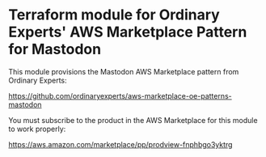 # Terraform module for Ordinary Experts' AWS Marketplace Pattern for Mastodon

This module provisions the Mastodon AWS Marketplace pattern from Ordinary Experts:

https://github.com/ordinaryexperts/aws-marketplace-oe-patterns-mastodon

You must subscribe to the product in the AWS Marketplace for this module to work properly:

https://aws.amazon.com/marketplace/pp/prodview-fnphbgo3yktrg

